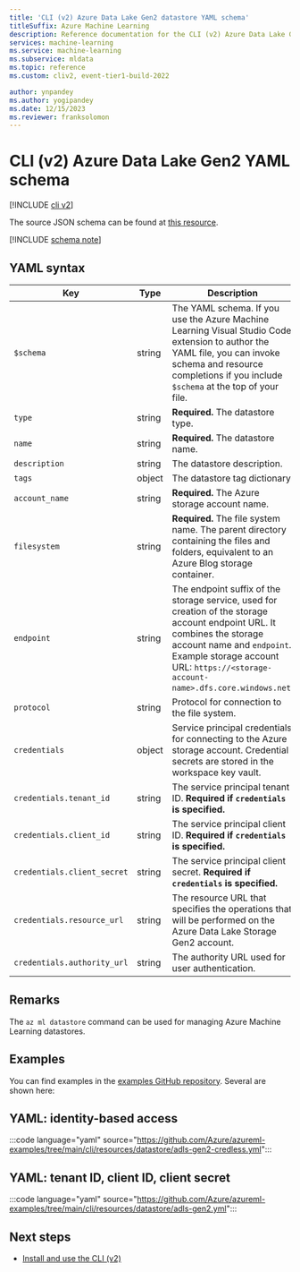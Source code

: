 ```yaml
---
title: 'CLI (v2) Azure Data Lake Gen2 datastore YAML schema'
titleSuffix: Azure Machine Learning
description: Reference documentation for the CLI (v2) Azure Data Lake Gen2 datastore YAML schema.
services: machine-learning
ms.service: machine-learning
ms.subservice: mldata
ms.topic: reference
ms.custom: cliv2, event-tier1-build-2022

author: ynpandey
ms.author: yogipandey
ms.date: 12/15/2023
ms.reviewer: franksolomon
---
```


# CLI (v2) Azure Data Lake Gen2 YAML schema

[!INCLUDE [cli v2](includes/machine-learning-cli-v2.md)]

The source JSON schema can be found at [this resource](https://azuremlschemas.azureedge.net/latest/azureDataLakeGen2.schema.json).

[!INCLUDE [schema note](includes/machine-learning-preview-old-json-schema-note.md)]

## YAML syntax

| Key | Type | Description | Allowed values | Default value |
| --- | ---- | ----------- | -------------- | ------- |
| `$schema` | string | The YAML schema. If you use the Azure Machine Learning Visual Studio Code extension to author the YAML file, you can invoke schema and resource completions if you include `$schema` at the top of your file. | | |
| `type` | string | **Required.**  The datastore type. | `azure_data_lake_gen2` | |
| `name` | string | **Required.**  The datastore name. | | |
| `description` | string | The datastore description. | | |
| `tags` | object | The datastore tag dictionary. | | |
| `account_name` | string | **Required.** The Azure storage account name. | | |
| `filesystem` | string | **Required.** The file system name. The parent directory containing the files and folders, equivalent to an Azure Blog storage container. | | |
| `endpoint` | string | The endpoint suffix of the storage service, used for creation of the storage account endpoint URL. It combines the storage account name and `endpoint`. Example storage account URL: `https://<storage-account-name>.dfs.core.windows.net`. | | `core.windows.net` |
| `protocol` | string | Protocol for connection to the file system. | `https`, `abfss` | `https` |
| `credentials` | object | Service principal credentials for connecting to the Azure storage account. Credential secrets are stored in the workspace key vault. | | |
| `credentials.tenant_id` | string | The service principal tenant ID. **Required if `credentials` is specified.** | | |
| `credentials.client_id` | string | The service principal client ID. **Required if `credentials` is specified.** | | |
| `credentials.client_secret` | string | The service principal client secret. **Required if `credentials` is specified.** | | |
| `credentials.resource_url` | string | The resource URL that specifies the operations that will be performed on the Azure Data Lake Storage Gen2 account. | | `https://storage.azure.com/` |
| `credentials.authority_url` | string | The authority URL used for user authentication. | | `https://login.microsoftonline.com` |

## Remarks

The `az ml datastore` command can be used for managing Azure Machine Learning datastores.

## Examples

You can find examples in the [examples GitHub repository](https://github.com/Azure/azureml-examples/tree/main/cli/resources/datastore). Several are shown here:

## YAML: identity-based access

:::code language="yaml" source="https://github.com/Azure/azureml-examples/tree/main/cli/resources/datastore/adls-gen2-credless.yml":::

## YAML: tenant ID, client ID, client secret

:::code language="yaml" source="https://github.com/Azure/azureml-examples/tree/main/cli/resources/datastore/adls-gen2.yml":::

## Next steps

- [Install and use the CLI (v2)](how-to-configure-cli.md)